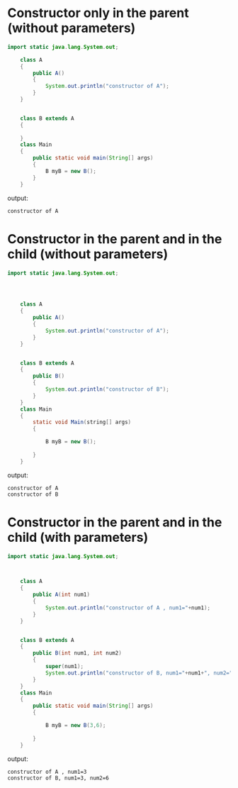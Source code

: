 # Constructor only in the parent (without parameters)
```java
import static java.lang.System.out;

    class A
    {
        public A()
        {
            System.out.println("constructor of A");
        }
    }


    class B extends A
    {
       
    }
    class Main
    {
        public static void main(String[] args)
        {
            B myB = new B();
        }
    }


```


output:
```
constructor of A
```


# Constructor in the parent and in the child (without parameters)
```java
import static java.lang.System.out;




    class A
    {
        public A()
        {
            System.out.println("constructor of A");
        }
    }


    class B extends A
    {
        public B()
        {
            System.out.println("constructor of B");
        }
    }
    class Main
    {
        static void Main(string[] args)
        {

            B myB = new B();
           
        }
    }


```


output:
```
constructor of A
constructor of B
```
# Constructor in the parent and in the child (with parameters)
```java
import static java.lang.System.out;



    class A
    {
        public A(int num1)
        {
            System.out.println("constructor of A , num1="+num1);
        }
    }


    class B extends A
    {
        public B(int num1, int num2)
        {
            super(num1);
            System.out.println("constructor of B, num1="+num1+", num2="+num2);
        }
    }
    class Main
    {
        public static void main(String[] args)
        {

            B myB = new B(3,6);
           
        }
    }

```

output:
```
constructor of A , num1=3
constructor of B, num1=3, num2=6
```
